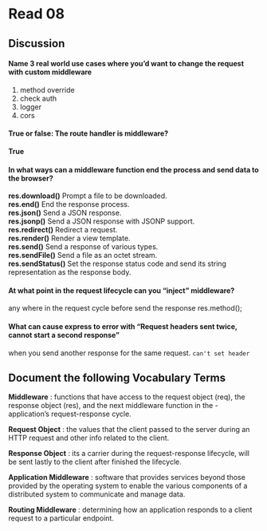 # Read 08

## Discussion

#### Name 3 real world use cases where you’d want to change the request with custom middleware
1. method override
2. check auth <br/>
3. logger <br/>
4. cors

#### True or false: The route handler is middleware?
**True**

#### In what ways can a middleware function end the process and send data to the browser?
**res.download()** Prompt a file to be downloaded.<br/>
**res.end()** End the response process. <br/>
**res.json()** Send a JSON response. <br/>
**res.jsonp()** Send a JSON response with JSONP support. <br/>
**res.redirect()** Redirect a request. <br/>
**res.render()** Render a view template. <br/>
**res.send()** Send a response of various types. <br/>
**res.sendFile()** Send a file as an octet stream. <br/>
**res.sendStatus()** Set the response status code and send its string representation as the response body. <br/>

#### At what point in the request lifecycle can you “inject” middleware?
any where in the request cycle before send the response res.method();

#### What can cause express to error with “Request headers sent twice, cannot start a second response”
when you send another response for the same request. `can't set header`

## Document the following Vocabulary Terms
**Middleware** : functions that have access to the request object (req), the response object (res), and the next middleware function in the - application’s request-response cycle. <br/>

**Request Object** : the values that the client passed to the server during an HTTP request and other info related to the client.

**Response Object** : its a carrier during the request-response lifecycle, will be sent lastly to the client after finished the lifecycle.

**Application Middleware** : software that provides services beyond those provided by the operating system to enable the various components of a distributed system to communicate and manage data.

**Routing Middleware** : determining how an application responds to a client request to a particular endpoint.
